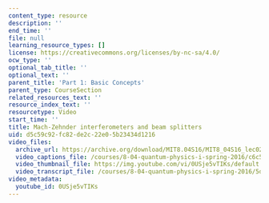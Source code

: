 ```yaml
---
content_type: resource
description: ''
end_time: ''
file: null
learning_resource_types: []
license: https://creativecommons.org/licenses/by-nc-sa/4.0/
ocw_type: ''
optional_tab_title: ''
optional_text: ''
parent_title: 'Part 1: Basic Concepts'
parent_type: CourseSection
related_resources_text: ''
resource_index_text: ''
resourcetype: Video
start_time: ''
title: Mach-Zehnder interferometers and beam splitters
uid: d5c59c92-fc82-de2c-22e0-5b23434d1216
video_files:
  archive_url: https://archive.org/download/MIT8.04S16/MIT8_04S16_lec02_s3_300k.mp4
  video_captions_file: /courses/8-04-quantum-physics-i-spring-2016/c6c580ccd26e5a37b00b63e81f44069e_0USje5vTIKs.vtt
  video_thumbnail_file: https://img.youtube.com/vi/0USje5vTIKs/default.jpg
  video_transcript_file: /courses/8-04-quantum-physics-i-spring-2016/5dada3e9d61d75d8893c35e8d02957b9_0USje5vTIKs.pdf
video_metadata:
  youtube_id: 0USje5vTIKs
---
```

